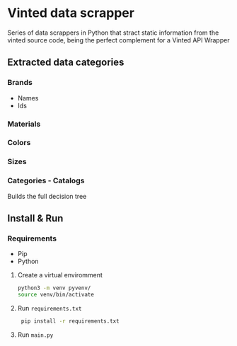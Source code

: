 # Vinted data scrapper

Series of data scrappers in Python that stract static information from the vinted source code, being the perfect complement for a Vinted API Wrapper

## Extracted data categories

### Brands

- Names
- Ids

### Materials

### Colors

### Sizes

### Categories - Catalogs

Builds the full decision tree

## Install & Run

### Requirements

- Pip
- Python

1. Create a virtual enviromment

    ```bash
   python3 -m venv pyvenv/
   source venv/bin/activate
    ```

2. Run `requirements.txt`

   ```bash
    pip install -r requirements.txt
   ```

3. Run `main.py`
